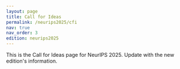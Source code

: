 ```yaml
---
layout: page
title: Call for Ideas
permalink: /neurips2025/cfi
nav: true
nav_order: 3
edition: neurips2025
---
```


This is the Call for Ideas page for NeurIPS 2025. Update with the new edition's information.